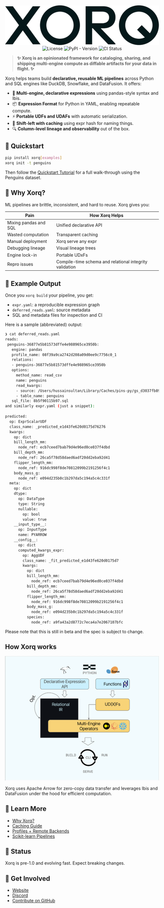 <div align="center">

![Xorq Logo](docs/images/Xorq_WordMark_RGB_Midnight.png)
![License](https://img.shields.io/github/license/xorq-labs/xorq)
![PyPI - Version](https://img.shields.io/pypi/v/xorq)
![CI Status](https://img.shields.io/github/actions/workflow/status/xorq-labs/xorq/ci-test.yml)

</div>

> **✨ Xorq is an opinionated framework for cataloging, sharing, and shipping
> multi-engine compute as diffable artifacts for your data in flight. ✨**

Xorq helps teams build **declarative, reusable ML pipelines** across Python and
SQL engines like DuckDB, Snowflake, and DataFusion. It offers:

* 🧠 **Multi-engine, declarative expressions** using pandas-style syntax and Ibis.
* 📦 **Expression Format** for Python in YAML, enabling repeatable compute.
* ⚡ **Portable UDFs and UDAFs** with automatic serialization.
* 🔁 **Shift-left with caching** using expr hash for naming things.
* 🔍 **Column-level lineage and observability** out of the box.

## 🔧 Quickstart

```bash
pip install xorq[examples]
xorq init -t penguins
```

Then follow the [Quickstart Tutorial](https://docs.xorq.dev/tutorials/getting_started/quickstart) for a full walk-through using the Penguins dataset.

## 🚀 Why Xorq?

ML pipelines are brittle, inconsistent, and hard to reuse. Xorq gives you:

| Pain                  | How Xorq Helps          |
| --------------------- | ----------------------- |
| Mixing pandas and SQL | Unified declarative API |
| Wasted computation    | Transparent caching     |
| Manual deployment     | Xorq serve any expr     |
| Debugging lineage     | Visual lineage trees    |
| Engine lock-in        | Portable UDxFs          |
| Repro issues          | Compile-time schema and relational integrity validation |

## 📸 Example Output

Once you `xorq build` your pipeline, you get:

* `expr.yaml`: a reproducible expression graph
* `deferred_reads.yaml`: source metadata
* SQL and metadata files for inspection and CI

Here is a sample (abbreviated) output:

```bash
❯ cat deferred_reads.yaml
reads:
 penguins-36877e5b81573dffe4e988965ce3950b:
   engine: pandas
   profile_name: 08f39a9ca2742d208a09d0ee9c7756c0_1
   relations:
   - penguins-36877e5b81573dffe4e988965ce3950b
   options:
     method_name: read_csv
     name: penguins
     read_kwargs:
     - source: /Users/hussainsultan/Library/Caches/pins-py/gs_d3037fb8920d01eb3b262ab08d52335c89ba62aa41299e5236f01807aa8b726d/penguins/20250206T212843Z-8f28a/penguins.csv
     - table_name: penguins
   sql_file: 8b5f90115b97.sql
and similarly expr.yaml (just a snippet):

predicted:
  op: ExprScalarUDF
  class_name: _predicted_e1d43fe620d0175d76276
  kwargs:
    op: dict
    bill_length_mm:
      node_ref: ecb7ceed7bab79d4e96ed0ce037f4dbd
    bill_depth_mm:
      node_ref: 26ca5f78d58daed6adf20dd2eba92d41
    flipper_length_mm:
      node_ref: 916dc998f8de70812099b2191256f4c1
    body_mass_g:
      node_ref: e094d235b0c1b297da5c194a5c4c331f
  meta:
    op: dict
    dtype:
      op: DataType
      type: String
      nullable:
        op: bool
        value: true
    __input_type__:
      op: InputType
      name: PYARROW
    __config__:
      op: dict
      computed_kwargs_expr:
        op: AggUDF
        class_name: _fit_predicted_e1d43fe620d0175d7
        kwargs:
          op: dict
          bill_length_mm:
            node_ref: ecb7ceed7bab79d4e96ed0ce037f4dbd
          bill_depth_mm:
            node_ref: 26ca5f78d58daed6adf20dd2eba92d41
          flipper_length_mm:
            node_ref: 916dc998f8de70812099b2191256f4c1
          body_mass_g:
            node_ref: e094d235b0c1b297da5c194a5c4c331f
          species:
            node_ref: a9fa43a2d8772c7eca4a7e2067107bfc
```
Please note that this is still in beta and the spec is subject to change.

## How Xorq works

![Xorq Architecture](docs/images/how-xorq-works.png)

Xorq uses Apache Arrow for zero-copy data transfer and leverages Ibis and
DataFusion under the hood for efficient computation.

## 📌 Learn More

* [Why Xorq?](https://docs.xorq.dev/intro/why_xorq)
* [Caching Guide](https://docs.xorq.dev/core_concepts/caching)
* [Profiles + Remote Backends](https://docs.xorq.dev/core_concepts/profiles_guide)
* [Scikit-learn Pipelines](examples/pipelines_example.py)

## 🧪 Status

Xorq is pre-1.0 and evolving fast. Expect breaking changes.

## 🤝 Get Involved

* [Website](https://www.xorq.dev)
* [Discord](https://discord.gg/8Kma9DhcJG)
* [Contribute on GitHub](https://github.com/xorq-labs/xorq)
